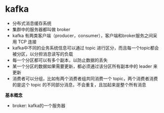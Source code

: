 # kafka

* 分布式消息缓存系统
* 集群中的服务器都叫做 broker
* kafka 有两类客户端（producer，consumer），客户端和broker服务之间采用 TCP 连接
* kafka中不同的业务系统信息可以通过 topic 进行区分，而且每一个topic都会被分区，以分担消息读写的负载
* 每一个分区都可以有多个副本，以防止数据的丢失
* 某一个分区的数据如果需要更新，都必须通过该分区所有副本中的 leader 来更新
* 消费者可以分组，比如有两个消费者组共同消费一个 topic，两个消费者消费的是这个 topic 的不同部分消息，不会重复，且加起来是整个所有消息





**基本概念**

* broker: kafka的一个服务器